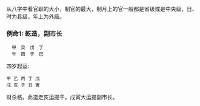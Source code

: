 从八字中看官职的大小，制官的最大，制月上的官一般都是省级或是中央级，日、时为县级，年上为外级。

### 例命1: 乾造，副市长        
      甲　癸　戊　丁 　　　   
      午　酉　子　巳      　　　　　　　　　　　　
       
四岁起运:         

    甲 乙 丙 丁 戊
    戌 亥 子 丑 寅       

        
财杀格。此造走亥运提干，戊寅大运提副市长。





